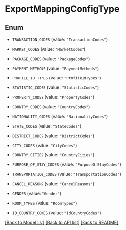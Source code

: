 # ExportMappingConfigType

## Enum


* `TRANSACTION_CODES` (value: `"TransactionCodes"`)

* `MARKET_CODES` (value: `"MarketCodes"`)

* `PACKAGE_CODES` (value: `"PackageCodes"`)

* `PAYMENT_METHODS` (value: `"PaymentMethods"`)

* `PROFILE_ID_TYPES` (value: `"ProfileIdTypes"`)

* `STATISTIC_CODES` (value: `"StatisticCodes"`)

* `PROPERTY_CODES` (value: `"PropertyCodes"`)

* `COUNTRY_CODES` (value: `"CountryCodes"`)

* `NATIONALITY_CODES` (value: `"NationalityCodes"`)

* `STATE_CODES` (value: `"StateCodes"`)

* `DISTRICT_CODES` (value: `"DistrictCodes"`)

* `CITY_CODES` (value: `"CityCodes"`)

* `COUNTRY_CITIES` (value: `"CountryCities"`)

* `PURPOSE_OF_STAY_CODES` (value: `"PurposeOfStayCodes"`)

* `TRANSPORTATION_CODES` (value: `"TransportationCodes"`)

* `CANCEL_REASONS` (value: `"CancelReasons"`)

* `GENDER` (value: `"Gender"`)

* `ROOM_TYPES` (value: `"RoomTypes"`)

* `ID_COUNTRY_CODES` (value: `"IdCountryCodes"`)


[[Back to Model list]](../README.md#documentation-for-models) [[Back to API list]](../README.md#documentation-for-api-endpoints) [[Back to README]](../README.md)


